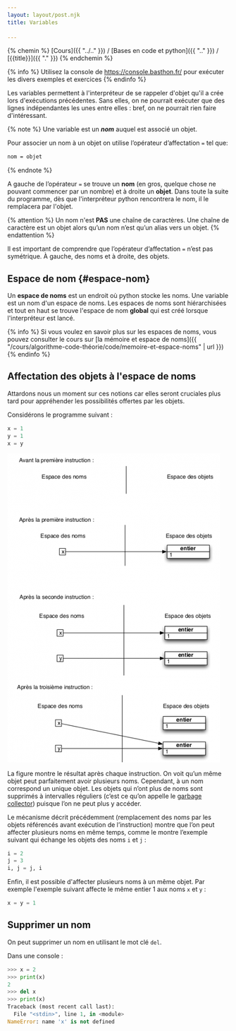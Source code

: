 ```yaml
---
layout: layout/post.njk 
title: Variables

---
```


{% chemin %}
[Cours]({{ "../.." }}) / [Bases en code et python]({{ ".." }}) / [{{title}}]({{ "." }})
{% endchemin %}

{% info %}
Utilisez la console de <https://console.basthon.fr/> pour exécuter les divers exemples et exercices
{% endinfo %}

<!-- début résumé -->

Les variables permettent à l'interpréteur de se rappeler d'objet qu'il a crée lors d'exécutions précédentes. Sans elles, on ne pourrait exécuter que des lignes indépendantes les unes entre elles : bref, on ne pourrait rien faire d'intéressant.

<!-- end résumé -->

{% note %}
Une variable est un ***nom*** auquel est associé un objet.

Pour associer un nom à un objet on utilise l’opérateur d’affectation `=` tel que:

```txt
nom = objet
```

{% endnote %}

A gauche de l’opérateur `=` se trouve un **nom** (en gros, quelque chose ne pouvant commencer par un nombre) et à droite un **objet**. Dans toute la suite du programme, dès que l'interpréteur python rencontrera le nom, il le remplacera par l'objet.

{% attention %}
Un nom n'est **PAS** une chaîne de caractères. Une chaîne de caractère est un objet alors qu’un nom n’est qu’un alias vers un objet.
{% endattention %}

Il est important de comprendre que l’opérateur d’affectation `=` n’est pas symétrique. À gauche, des noms et à droite, des objets.

## Espace de nom {#espace-nom}

Un **espace de noms** est un endroit où python stocke les noms. Une variable est un nom d'un espace de noms. Les espaces de noms sont hiérarchisées et tout en haut se trouve l'espace de nom **global** qui est créé lorsque l'interpréteur est lancé.

{% info %}
Si vous voulez en savoir plus sur les espaces de noms, vous pouvez consulter le cours sur [la mémoire et espace de noms]({{ "/cours/algorithme-code-théorie/code/memoire-et-espace-noms" | url }})
{% endinfo %}

## Affectation des objets à l'espace de noms

Attardons nous un moment sur ces notions car elles seront cruciales plus tard pour appréhender les possibilités offertes par les objets.

Considérons le programme suivant :

```python
x = 1
y = 1
x = y
```

![association nom variable](python-nom-et-objets.png)

La figure montre le résultat après chaque instruction. On voit qu’un même objet peut parfaitement
avoir plusieurs noms. Cependant, à un nom correspond un unique objet. Les objets qui n’ont plus de
noms sont supprimés à intervalles réguliers (c’est ce qu’on appelle le [garbage collector](https://towardsdatascience.com/memory-management-and-garbage-collection-in-python-c1cb51d1612c)) puisque l’on ne peut plus y accéder.

Le mécanisme décrit précédemment (remplacement des noms par les objets référencés avant exécution
de l’instruction) montre que l’on peut affecter plusieurs noms en même temps, comme le montre l’exemple suivant qui échange les objets des noms `i` et `j` :

```python
i = 2
j = 3
i, j = j, i
```

Enfin, il est possible d'affecter plusieurs noms à un même objet. Par exemple l'exemple suivant affecte le même entier 1 aux noms `x` et `y` :

```python
x = y = 1
```

## Supprimer un nom

On peut supprimer un nom en utilisant le mot clé `del`.

Dans une console :

```python
>>> x = 2
>>> print(x)
2
>>> del x
>>> print(x)
Traceback (most recent call last):
  File "<stdin>", line 1, in <module>
NameError: name 'x' is not defined
```
